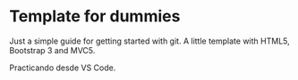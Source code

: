 Template for dummies
==================

Just a simple guide for getting started with git.
A little template with HTML5, Bootstrap 3 and MVC5.

Practicando desde VS Code.